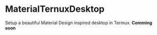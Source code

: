 # MaterialTernuxDesktop
Setup a beautiful Material Design inspired desktop in Termux.
**Comming soon**
